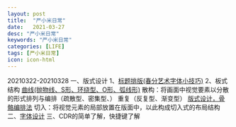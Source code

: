 ```yaml
---
layout: post
title:  "严小米日常"
date:   2021-03-27
desc: "严小米日常"
keywords: "严小米日常"
categories: [LIFE]
tags: [严小米日常]
icon: icon-html
---
```



20210322-20210328
一、版式设计
1、[标题排版(春分艺术字体小技巧)](https://mp.weixin.qq.com/s/bINcAv-6xevrfzLhlKiNGA)
2、板式结构
   [曲线(抛物线、S形、环绕型、O形、弧线形)](https://mp.weixin.qq.com/s/gCpaFmGCEkkA0SdtjjvE7Q)
   散构：将画面中视觉要素以分散的形式排列与编排（疏散型、密集型、）
   重复（反复型、渐变型）
   [版式设计，骨骼编排法](https://mp.weixin.qq.com/s/MZhDn-q5cIhne8P0KRsWGA)
切入：将视觉元素的局部放置在版面中，以此构成切入式的布局结构
二、[字体设计](https://mp.weixin.qq.com/s/hZITLwuQ_vKwmgkrsTP3jA)
三、CDR的简单了解，快捷键了解
     